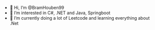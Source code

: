 - 👋 Hi, I’m @BramHouben99
- 👀 I’m interested in C#, .NET and Java, Springboot
- 🌱 I’m currently doing a lot of Leetcode and learning everything about .Net 
